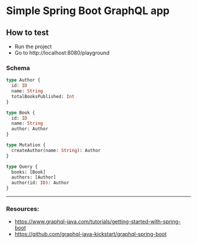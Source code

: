 # Simple Spring Boot GraphQL app

## How to test
- Run the project
- Go to http://localhost:8080/playground

### Schema
```graphql
type Author {
  id: ID
  name: String
  totalBooksPublished: Int
}

type Book {
  id: ID
  name: String
  author: Author
}

type Mutation {
  createAuthor(name: String): Author
}

type Query {
  books: [Book]
  authors: [Author]
  author(id: ID): Author
}
```

---

### Resources:
- https://www.graphql-java.com/tutorials/getting-started-with-spring-boot
- https://github.com/graphql-java-kickstart/graphql-spring-boot
